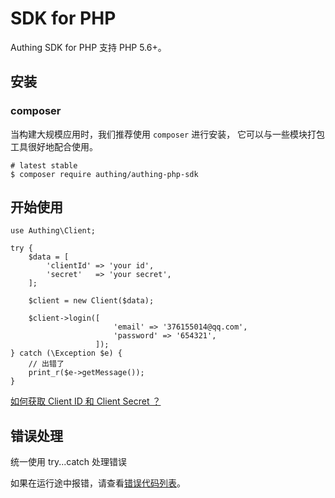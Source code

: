 # SDK for PHP

Authing SDK for PHP 支持 PHP 5.6+。

## 安装

### **composer**

当构建大规模应用时，我们推荐使用 `composer` 进行安装， 它可以与一些模块打包工具很好地配合使用。

```text
# latest stable
$ composer require authing/authing-php-sdk
```

## 开始使用

```text
use Authing\Client;

try {
    $data = [
        'clientId' => 'your id',
        'secret'   => 'your secret',
    ];
    
    $client = new Client($data);

    $client->login([
                       'email' => '376155014@qq.com',
                       'password' => '654321',
                   ]);
} catch (\Exception $e) {
    // 出错了
    print_r($e->getMessage());
}
```

[如何获取 Client ID 和 Client Secret ？](https://docs.authing.cn/#/quick_start/howto)

## 错误处理

统一使用 try...catch 处理错误

如果在运行途中报错，请查看[错误代码列表](https://docs.authing.cn/#/quick_start/error_code)。



